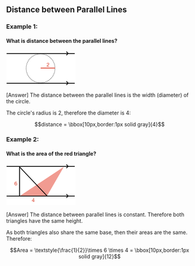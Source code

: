 ## Distance between Parallel Lines


### Example 1:

#### What is distance between the parallel lines?

![](ex1.png)

<hintLow>[Answer]
  The distance between the parallel lines is the width (diameter) of the circle.

  The circle's radius is 2, therefore the diameter is 4:

  $$distance = \bbox[10px,border:1px solid gray]{4}$$
</hintLow>


### Example 2:

#### What is the area of the red triangle?

![](ex2.png)

<hintLow>[Answer]
  The distance between parallel lines is constant. Therefore both triangles have the same height.

  As both triangles also share the same base, then their areas are the same. Therefore:

  $$Area = \textstyle{\frac{1}{2}}\times 6 \times 4 = \bbox[10px,border:1px solid gray]{12}$$

</hintLow>


<!-- [[triangle]]((qr,'Math/Geometry_1/Triangles/base/AngleSum',#00756F)) 
 $$\bbox[10px,border:1px solid gray]{Yes}$$ -->